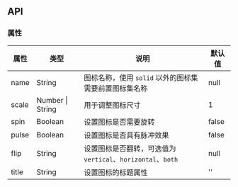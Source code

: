 ## API

### 属性

| 属性  | 类型             | 说明                                                        | 默认值 |
| ----- | ---------------- | ----------------------------------------------------------- | ------ |
| name  | String           | 图标名称，使用 `solid` 以外的图标集需要前置图标集名称       | null   |
| scale | Number \| String | 用于调整图标尺寸                                            | 1      |
| spin  | Boolean          | 设置图标是否需要旋转                                        | false  |
| pulse | Boolean          | 设置图标是否具有脉冲效果                                    | false  |
| flip  | String           | 设置图标是否翻转，可选值为 `vertical`、`horizontal`、`both` | null   |
| title | String           | 设置图标的标题属性                                          | ''     |
